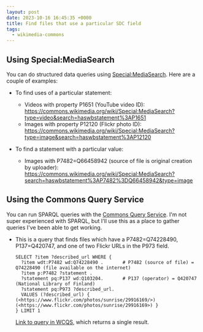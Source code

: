 ```yaml
---
layout: post
date: 2023-10-16 16:45:35 +0000
title: Find files that use a particular SDC field
tags:
  - wikimedia-commons
---
```

## Using Special:MediaSearch

You can do structured data queries using [Special:MediaSearch](https://www.mediawiki.org/wiki/Help:MediaSearch#Statements_and_structured_data).
Here are a couple of examples:

*   To find uses of a particular statement:

    *   Videos with property P1651 (YouTube video ID): <https://commons.wikimedia.org/wiki/Special:MediaSearch?type=video&search=haswbstatement%3AP1651>
    *   Images with property P12120 (Flickr photo ID): <https://commons.wikimedia.org/wiki/Special:MediaSearch?type=image&search=haswbstatement%3AP12120>

*   To find a statement with a particular value:

    *   Images with P7482=Q66458942 (source of file is original creation by uploader): <https://commons.wikimedia.org/wiki/Special:MediaSearch?search=haswbstatement%3AP7482%3DQ66458942&type=image>

## Using the Commons Query Service

You can run SPARQL queries with the [Commons Query Service](https://commons.wikimedia.org/wiki/Commons:SPARQL_query_service).
I'm not super experienced with SPARQL, but I'll use this as a place to gather queries I've been able to get working.

*   This is a query that finds files which have a P7482=Q74228490, P137=Q420747, and one of two Flickr URLs in the P973 field.

    ```sparql
    SELECT ?item ?described_url WHERE {
      ?item wdt:P7482 wd:Q74228490 .       # P7482 (source of file) = Q74228490 (file available on the internet)
      ?item p:P7482 ?statement .
      ?statement pq:P137 wd:Q103204.       # P137 (operator) = Q420747 (National Library of Finland)
      ?statement pq:P973 ?described_url.
      VALUES (?described_url) { (<https://www.flickr.com/photos/sunrise/29916169/>) (<https://www.flickr.com/photos/sunrise/29916169>) }
    } LIMIT 1
    ```

    [Link to query in WCQS](https://commons-query.wikimedia.org/#SELECT%20%3Fitem%20%3Fdescribed_url%20WHERE%20%7B%0A%20%20%3Fitem%20wdt%3AP7482%20wd%3AQ74228490%20.%20%20%20%20%20%20%20%23%20P7482%20%28source%20of%20file%29%20%3D%20Q74228490%20%28file%20available%20on%20the%20internet%29%0A%20%20%3Fitem%20p%3AP7482%20%3Fstatement%20.%0A%20%20%3Fstatement%20pq%3AP137%20wd%3AQ103204.%20%20%20%20%20%20%20%23%20P137%20%28operator%29%20%3D%20Q420747%20%28National%20Library%20of%20Finland%29%0A%20%20%3Fstatement%20pq%3AP973%20%3Fdescribed_url.%0A%20%20VALUES%20%28%3Fdescribed_url%29%20%7B%20%28%3Chttps%3A%2F%2Fwww.flickr.com%2Fphotos%2Fsunrise%2F29916169%2F%3E%29%20%28%3Chttps%3A%2F%2Fwww.flickr.com%2Fphotos%2Fsunrise%2F29916169%3E%29%20%7D%0A%7D%20LIMIT%201), which returns a single result.
